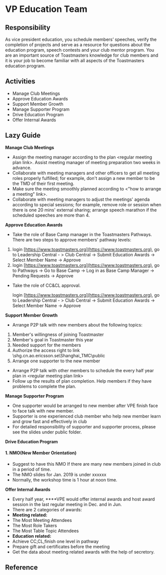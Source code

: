 # VP Education Team

## Responsibility 

As vice president education, you schedule members’ speeches, verify the completion of projects and serve as a resource for questions about the education program, speech contests and your club mentor program. You are an important source of Toastmasters knowledge for club members and it is your job to become familiar with all aspects of the Toastmasters education program.

## Activities

* Manage Club Meetings
* Approve Education Awards
* Support Member Growth
* Manage Supporter Program
* Drive Education Program
* Offer Internal Awards

## Lazy Guide 

**Manage Club Meetings**

* Assign the meeting manager according to the plan &lt;regular meeting plan link&gt;. Assist meeting manager of meeting preparation two weeks in advance.
* Collaborate with meeting managers and other officers to get all meeting roles properly fulfilled; for example, don't assign a new member to be the TMD of their first meeting.
* Make sure the meeting smoothly planned according to &lt;"how to arrange a meeting" link&gt;.
* Collaborate with meeting managers to adjust the meetings' agenda according to special sessions; for example, remove role or session when there is one 20 mins' external sharing; arrange speech marathon if the scheduled speeches are more than 4.

**Approve Education Awards**

* Take the role of Base Camp manager in the Toastmasters Pathways. There are two steps to approve members' pathway levels:

1. login [https://www.toastmasters.org](https://www.toastmasters.org), go to Leadership Central -    &gt; Club Central -&gt; Submit Education Awards -&gt; Select Member Name -&gt; Approve
2. login [https://www.toastmasters.org](https://www.toastmasters.org), go to Pathways -&gt; Go to Base Camp -&gt; Log in as Base Camp Manager -&gt; Pending Requests -&gt; Approve

* Take the role of CC&CL approval. 

  login [https://www.toastmasters.org](https://www.toastmasters.org), go to Leadership Central -    &gt; Club Central -&gt; Submit Education Awards -&gt; Select Member Name -&gt; Approve

**Support Member Growth**

* Arrange P2P talk with new members about the following topics:

1. Member's willingness of joining Toastmaster
2. Member's goal in Toastmaster this year
3. Needed support for the members
4. Authorize the access right to link \shg.cn.ao.ericsson.se\Shanghai\_TMC\public
5. Arrange one supporter to the new member

* Arrange P2P talk with other members to schedule the every half year plan in &lt;regular meeting plan link&gt;
* Follow up the results of plan completion. Help members if they have problems to complete the plan.

**Manage Supporter Program**

* One supporter would be arranged to new member after VPE finish face to face talk with new member.
* Supporter is one experienced club member who help new member learn and grow fast and effectively in club
* For detailed responsibility of supporter and supporter process, please see the slides under public folder.

**Drive Education Program**

#### **1. NMO\(New Member Orientation\)**

* Suggest to have this NMO If there are many new members joined in club in a period of time.
* The NMO slides for Jan. 2019 is under xxxxxx
* Normally, the workshop time is 1 hour at noon time.

**Offer Internal Awards**

* Every half year, ****VPE would offer internal awards and host award session in the last regular meeting in Dec. and in Jun.
* There are 2 categories of awards:
* **Meeting related:**
* The Most Meeting Attendees 
* The Most Role Takers 
* The Most Table Topic Attendees
* **Education related:** 
* Achieve CC,CL,finish one level in pathway
* Prepare gift and certificates before the meeting 
* Get the data about meeting related awards with the help of secretory.

## Reference

